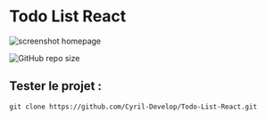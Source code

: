 # Todo List React

![screenshot homepage](/src/image/screenshot.png)

![GitHub repo size](https://img.shields.io/github/repo-size/Cyril-Develop/Todo-List-React?style=for-the-badge)

## Tester le projet :

```terminal
git clone https://github.com/Cyril-Develop/Todo-List-React.git